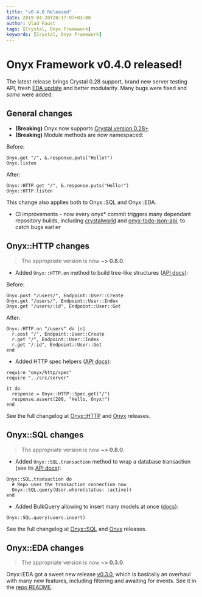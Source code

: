 ```yaml
---
title: "v0.4.0 Released"
date: 2019-04-20T20:17:07+03:00
author: Vlad Faust
tags: [Crystal, Onyx Framework]
keywords: [Crystal, Onyx Framework]
---
```


# Onyx Framework v0.4.0 released!

The latest release brings Crystal 0.28 support, brand new server testing API, fresh [EDA update](https://github.com/onyxframework/eda/releases/tag/v0.3.0) and better modularity. Many bugs were fixed and *some* were added.

<!--more-->

## General changes

* **(Breaking)** Onyx now supports [Crystal version 0.28+](https://crystal-lang.org/2019/04/17/crystal-0.28.0-released.html)
* **(Breaking)** Module methods are now namespaced:

Before:

```crystal
Onyx.get "/", &.response.puts("Hello!")
Onyx.listen
```

After:

```crystal
Onyx::HTTP.get "/", &.response.puts("Hello!")
Onyx::HTTP.listen
```

This change also applies both to Onyx::SQL and Onyx::EDA.

* CI improvements – now every onyx* commit triggers many dependant repository builds, including [crystalworld](https://github.com/vladfaust/crystalworld) and [onyx-todo-json-api](https://github.com/vladfaust/onyx-todo-json-api), to catch bugs earlier

## Onyx::HTTP changes

> The appropriate version is now **~> 0.8.0**.

* Added `Onyx::HTTP.on` method to build tree-like structures ([API docs](https://api.onyxframework.org/http/Onyx/HTTP/Middleware/Router.html#on%28namespace%3AString%3F%3Dnil%2C%26block%3Aself-%3E%29-instance-method)):

Before:

```crystal
Onyx.post "/users/", Endpoint::User::Create
Onyx.get "/users/", Endpoint::User::Index
Onyx.get "/users/:id", Endpoint::User::Get
```

After:

```crystal
Onyx::HTTP.on "/users" do |r|
  r.post "/", Endpoint::User::Create
  r.get "/", Endpoint::User::Index
  r.get "/:id", Endpoint::User::Get
end
```

* Added HTTP spec helpers ([API docs](https://api.onyxframework.org/onyx/Onyx/HTTP/Spec.html)):

```crystal
require "onyx/http/spec"
require "../src/server"

it do
  response = Onyx::HTTP::Spec.get("/")
  response.assert(200, "Hello, Onyx!")
end
```

See the full changelog at [Onyx::HTTP](https://github.com/onyxframework/http/releases) and [Onyx](https://github.com/onyxframework/onyx/releases) releases.

## Onyx::SQL changes

> The appropriate version is now **~> 0.8.0**.

* Added `Onyx::SQL.transaction` method to wrap a database transaction (see its [API docs](https://api.onyxframework.org/onyx/Onyx/SQL.html#transaction%28%26block%3ADB%3A%3ATransaction-%3E%29-class-method)):

```crystal
Onyx::SQL.transaction do
  # Repo uses the transaction connection now
  Onyx::SQL.query(User.where(status: :active))
end
```

* Added BulkQuery allowing to insert many models at once ([docs](https://docs.onyxframework.org/sql/query.html#enumerable-shortcuts)):

```crystal
Onyx::SQL.query(users.insert)
```

See the full changelog at [Onyx::SQL](https://github.com/onyxframework/sql/releases) and [Onyx](https://github.com/onyxframework/onyx/releases) releases.

## Onyx::EDA changes

> The appropriate version is now **~> 0.3.0**.

Onyx::EDA got a sweet new release [v0.3.0](https://github.com/onyxframework/eda/releases/tag/v0.3.0), which is basically an overhaul with many new features, including filtering and awaiting for events. See it in the [repo README](https://github.com/onyxframework/eda).
